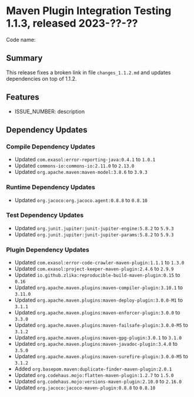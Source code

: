 # Maven Plugin Integration Testing 1.1.3, released 2023-??-??

Code name:

## Summary

This release fixes a broken link in file `changes_1.1.2.md` and updates dependencies on top of 1.1.2.

## Features

* ISSUE_NUMBER: description

## Dependency Updates

### Compile Dependency Updates

* Updated `com.exasol:error-reporting-java:0.4.1` to `1.0.1`
* Updated `commons-io:commons-io:2.11.0` to `2.13.0`
* Updated `org.apache.maven:maven-model:3.8.6` to `3.9.3`

### Runtime Dependency Updates

* Updated `org.jacoco:org.jacoco.agent:0.8.8` to `0.8.10`

### Test Dependency Updates

* Updated `org.junit.jupiter:junit-jupiter-engine:5.8.2` to `5.9.3`
* Updated `org.junit.jupiter:junit-jupiter-params:5.8.2` to `5.9.3`

### Plugin Dependency Updates

* Updated `com.exasol:error-code-crawler-maven-plugin:1.1.1` to `1.3.0`
* Updated `com.exasol:project-keeper-maven-plugin:2.4.6` to `2.9.9`
* Updated `io.github.zlika:reproducible-build-maven-plugin:0.15` to `0.16`
* Updated `org.apache.maven.plugins:maven-compiler-plugin:3.10.1` to `3.11.0`
* Updated `org.apache.maven.plugins:maven-deploy-plugin:3.0.0-M1` to `3.1.1`
* Updated `org.apache.maven.plugins:maven-enforcer-plugin:3.0.0` to `3.3.0`
* Updated `org.apache.maven.plugins:maven-failsafe-plugin:3.0.0-M5` to `3.1.2`
* Updated `org.apache.maven.plugins:maven-gpg-plugin:3.0.1` to `3.1.0`
* Updated `org.apache.maven.plugins:maven-javadoc-plugin:3.4.0` to `3.5.0`
* Updated `org.apache.maven.plugins:maven-surefire-plugin:3.0.0-M5` to `3.1.2`
* Added `org.basepom.maven:duplicate-finder-maven-plugin:2.0.1`
* Updated `org.codehaus.mojo:flatten-maven-plugin:1.2.7` to `1.5.0`
* Updated `org.codehaus.mojo:versions-maven-plugin:2.10.0` to `2.16.0`
* Updated `org.jacoco:jacoco-maven-plugin:0.8.8` to `0.8.10`
